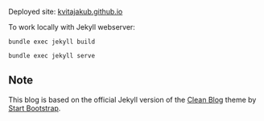 
Deployed site: [kvitajakub.github.io](http://kvitajakub.github.io/)

To work locally with Jekyll webserver:

`bundle exec jekyll build`

`bundle exec jekyll serve`


Note
----
This blog is based on the official Jekyll version of the [Clean Blog](http://startbootstrap.com/template-overviews/clean-blog/) theme by [Start Bootstrap](http://startbootstrap.com/).
